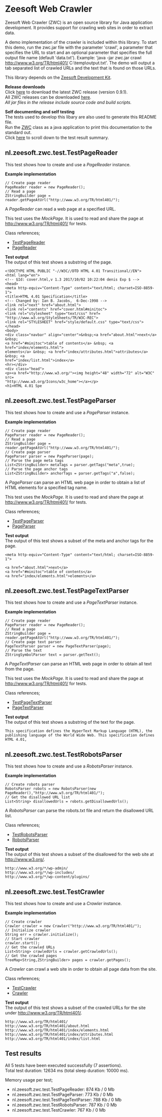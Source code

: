 Zeesoft Web Crawler
===================
Zeesoft Web Crawler (ZWC) is an open source library for Java application development.
It provides support for crawling web sites in order to extract data.
  
A demo implementation of the crawler is included within this library.
To start this demo, run the zwc.jar file with the parameter 'crawl', a parameter that specifies the URL to start and an optional parameter that specifies the full output file name (default 'data.txt').
Example: 'java -jar zwc.jar crawl http://www.w3.org/TR/html401/ C:\temp\output.txt'.
The demo will output a tab separated list of crawled URLs and the text that is found on those URLs.
  
This library depends on the [Zeesoft Development Kit](https://github.com/DyzLecticus/Zeesoft/tree/master/V3.0/ZDK/).  

**Release downloads**  
Click [here](https://github.com/DyzLecticus/Zeesoft/raw/master/V3.0/ZWC/releases/zwc-0.9.1.zip) to download the latest ZWC release (version 0.9.1).  
All ZWC releases can be downloaded [here](https://github.com/DyzLecticus/Zeesoft/raw/master/V3.0/ZWC/releases/).  
*All jar files in the release include source code and build scripts.*  

**Self documenting and self testing**  
The tests used to develop this libary are also used to generate this README file.  
Run the [ZWC](https://github.com/DyzLecticus/Zeesoft/blob/master/V3.0/ZWC/src/nl/zeesoft/zwc/test/ZWC.java) class as a java application to print this documentation to the standard out.  
Click [here](#test-results) to scroll down to the test result summary.  

nl.zeesoft.zwc.test.TestPageReader
----------------------------------
This test shows how to create and use a *PageReader* instance.

**Example implementation**  
~~~~
// Create page reader
PageReader reader = new PageReader();
// Read a page
ZStringBuilder page = reader.getPageAtUrl("http://www.w3.org/TR/html401/");
~~~~

A *PageReader* can read a web page at a specified URL.

This test uses the *MockPage*. It is used to read and share the page at http://www.w3.org/TR/html401/ for tests.

Class references;  
 * [TestPageReader](https://github.com/DyzLecticus/Zeesoft/blob/master/V3.0/ZWC/src/nl/zeesoft/zwc/test/TestPageReader.java)
 * [PageReader](https://github.com/DyzLecticus/Zeesoft/blob/master/V3.0/ZWC/src/nl/zeesoft/zwc/page/PageReader.java)

**Test output**  
The output of this test shows a substring of the page.
~~~~
<!DOCTYPE HTML PUBLIC "-//W3C//DTD HTML 4.01 Transitional//EN">
<html lang="en">
<!-- $Id: cover.html,v 1.3 2017/10/02 10:22:04 denis Exp $ -->
<head>
<meta http-equiv="Content-Type" content="text/html; charset=ISO-8859-1">
<title>HTML 4.01 Specification</title>
<!-- Changed by: Ian B. Jacobs,  6-Dec-1998 -->
<link rel="next" href="about.html">
<link rel="contents" href="cover.html#minitoc">
<link rel="stylesheet" type="text/css" href= 
"http://www.w3.org/StyleSheets/TR/W3C-REC">
<link rel="STYLESHEET" href="style/default.css" type="text/css">
</head>
<body>
<div class="navbar" align="center">&nbsp;<a href="about.html">next</a> &nbsp;
<a href="#minitoc">table of contents</a> &nbsp; <a href="index/elements.html">
elements</a> &nbsp; <a href="index/attributes.html">attributes</a> &nbsp; <a
href="index/list.html">index</a> 
<hr></div>
<div class="head">
<p><a href="http://www.w3.org/"><img height="48" width="72" alt="W3C" src= 
"http://www.w3.org/Icons/w3c_home"></a></p>
<h1>HTML 4.01 Spe
~~~~

nl.zeesoft.zwc.test.TestPageParser
----------------------------------
This test shows how to create and use a *PageParser* instance.

**Example implementation**  
~~~~
// Create page reader
PageParser reader = new PageReader();
// Read a page
ZStringBuilder page = reader.getPageAtUrl("http://www.w3.org/TR/html401/");
// Create page parser
PageParser parser = new PageParser(page);
// Parse the page meta tags
List<ZStringBuilder> metaTags = parser.getTags("meta",true);
// Parse the page anchor tags
List<ZStringBuilder> anchorTags = parser.getTags("a",false);
~~~~

A *PageParser* can parse an HTML web page in order to obtain a list of HTML elements for a specified tag name.

This test uses the *MockPage*. It is used to read and share the page at http://www.w3.org/TR/html401/ for tests.

Class references;  
 * [TestPageParser](https://github.com/DyzLecticus/Zeesoft/blob/master/V3.0/ZWC/src/nl/zeesoft/zwc/test/TestPageParser.java)
 * [PageParser](https://github.com/DyzLecticus/Zeesoft/blob/master/V3.0/ZWC/src/nl/zeesoft/zwc/page/PageParser.java)

**Test output**  
The output of this test shows a subset of the meta and anchor tags for the page.
~~~~
<meta http-equiv="Content-Type" content="text/html; charset=ISO-8859-1">

<a href="about.html">next</a>
<a href="#minitoc">table of contents</a>
<a href="index/elements.html">elements</a>
~~~~

nl.zeesoft.zwc.test.TestPageTextParser
--------------------------------------
This test shows how to create and use a *PageTextParser* instance.

**Example implementation**  
~~~~
// Create page reader
PageParser reader = new PageReader();
// Read a page
ZStringBuilder page = reader.getPageAtUrl("http://www.w3.org/TR/html401/");
// Create page text parser
PageTextParser parser = new PageTextParser(page);
// Parse the text
ZStringSymbolParser text = parser.getText();
~~~~

A *PageTextParser* can parse an HTML web page in order to obtain all text from the page.

This test uses the *MockPage*. It is used to read and share the page at http://www.w3.org/TR/html401/ for tests.

Class references;  
 * [TestPageTextParser](https://github.com/DyzLecticus/Zeesoft/blob/master/V3.0/ZWC/src/nl/zeesoft/zwc/test/TestPageTextParser.java)
 * [PageTextParser](https://github.com/DyzLecticus/Zeesoft/blob/master/V3.0/ZWC/src/nl/zeesoft/zwc/page/PageTextParser.java)

**Test output**  
The output of this test shows a substring of the text for the page.
~~~~
This specification defines the HyperText Markup Language (HTML), the publishing language of the World Wide Web. This specification defines HTML 4.01, 
~~~~

nl.zeesoft.zwc.test.TestRobotsParser
------------------------------------
This test shows how to create and use a *RobotsParser* instance.

**Example implementation**  
~~~~
// Create robots parser
RobotsParser robots = new RobotsParser(new PageReader(),"http://www.w3.org/TR/html401/");
// Get the disallowed URL list
List<String> disallowedUrls = robots.getDisallowedUrls();
~~~~

A *RobotsParser* can parse the robots.txt file and return the disallowed URL list.

Class references;  
 * [TestRobotsParser](https://github.com/DyzLecticus/Zeesoft/blob/master/V3.0/ZWC/src/nl/zeesoft/zwc/test/TestRobotsParser.java)
 * [RobotsParser](https://github.com/DyzLecticus/Zeesoft/blob/master/V3.0/ZWC/src/nl/zeesoft/zwc/page/RobotsParser.java)

**Test output**  
The output of this test shows a subset of the disallowed for the web site at http://www.w3.org/.
~~~~
http://www.w3.org/*/wp-admin/
http://www.w3.org/*/wp-includes/
http://www.w3.org/*/wp-content/plugins/
~~~~

nl.zeesoft.zwc.test.TestCrawler
-------------------------------
This test shows how to create and use a *Crawler* instance.

**Example implementation**  
~~~~
// Create crawler
Crawler crawler = new Crawler("http://www.w3.org/TR/html401/");
// Initialize crawler
String err = crawler.initialize();
// Start crawler
crawler.start();
// Get the crawled URLs
List<String> crawledUrls = crawler.getCrawledUrls();
// Get the crawled pages
TreeMap<String,ZStringBuilder> pages = crawler.getPages();
~~~~

A *Crawler* can crawl a web site in order to obtain all page data from the site.

Class references;  
 * [TestCrawler](https://github.com/DyzLecticus/Zeesoft/blob/master/V3.0/ZWC/src/nl/zeesoft/zwc/test/TestCrawler.java)
 * [Crawler](https://github.com/DyzLecticus/Zeesoft/blob/master/V3.0/ZWC/src/nl/zeesoft/zwc/Crawler.java)

**Test output**  
The output of this test shows a subset of the crawled URLs for the site under http://www.w3.org/TR/html401/.
~~~~
http://www.w3.org/TR/html401/
http://www.w3.org/TR/html401/about.html
http://www.w3.org/TR/html401/index/elements.html
http://www.w3.org/TR/html401/index/attributes.html
http://www.w3.org/TR/html401/index/list.html
~~~~

Test results
------------
All 5 tests have been executed successfully (7 assertions).  
Total test duration: 12634 ms (total sleep duration: 10000 ms).  

Memory usage per test;  
 * nl.zeesoft.zwc.test.TestPageReader: 874 Kb / 0 Mb
 * nl.zeesoft.zwc.test.TestPageParser: 773 Kb / 0 Mb
 * nl.zeesoft.zwc.test.TestPageTextParser: 788 Kb / 0 Mb
 * nl.zeesoft.zwc.test.TestRobotsParser: 787 Kb / 0 Mb
 * nl.zeesoft.zwc.test.TestCrawler: 767 Kb / 0 Mb
